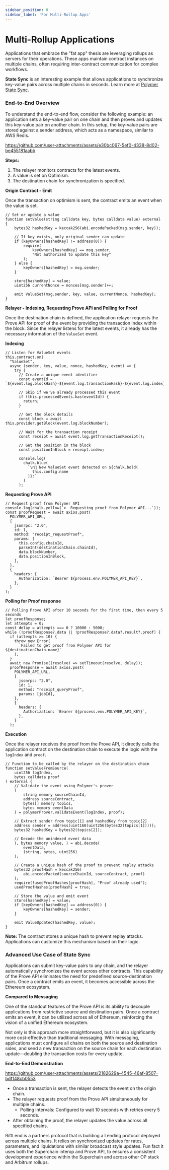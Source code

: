 ```yaml
---
sidebar_position: 0
sidebar_label: 'For Multi-Rollup Apps'
---
```



# Multi-Rollup Applications

Applications that embrace the "fat app" thesis are leveraging rollups as servers for their operations. These apps maintain contract instances on multiple chains, often requiring inter-contract communication for complex workflows.

**State Sync** is an interesting example that allows applications to synchronize key-value pairs across multiple chains in seconds. Learn more at [Polymer State Sync](https://github.com/stevenlei/polymer-state-sync).

### End-to-End Overview

To understand the end-to-end flow, consider the following example: an application sets a key-value pair on one chain and then proves and updates this key-value pair on another chain. In this setup, the key-value pairs are stored against a sender address, which acts as a namespace, similar to AWS Redis.


https://github.com/user-attachments/assets/e30bc067-5ef0-4338-8d02-be455181aabb


**Steps:**

1. The relayer monitors contracts for the latest events.
2. A value is set on Optimism.
3. The destination chain for synchronization is specified.

**Origin Contract - Emit**

Once the transaction on optimism is sent, the contract emits an event when the value is set.

```solidity
// Set or update a value
function setValue(string calldata key, bytes calldata value) external {
    bytes32 hashedKey = keccak256(abi.encodePacked(msg.sender, key));

    // If key exists, only original sender can update
    if (keyOwners[hashedKey] != address(0)) {
        require(
            keyOwners[hashedKey] == msg.sender,
            "Not authorized to update this key"
        );
    } else {
        keyOwners[hashedKey] = msg.sender;
    }

    store[hashedKey] = value;
    uint256 currentNonce = nonces[msg.sender]++;

    emit ValueSet(msg.sender, key, value, currentNonce, hashedKey);
}
```

**Relayer - Indexing, Requesting Prove API and Polling for Proof**

Once the destination chain is defined, the application relayer requests the Prove API for proof of the event by providing the transaction index within the block. Since the relayer listens for the latest events, it already has the necessary information of the `ValueSet` event.

**Indexing**

```solidity
// Listen for ValueSet events
this.contract.on(
  "ValueSet",
  async (sender, key, value, nonce, hashedKey, event) => {
    try {
      // Create a unique event identifier
      const eventId = `${event.log.blockHash}-${event.log.transactionHash}-${event.log.index}`;

      // Skip if we've already processed this event
      if (this.processedEvents.has(eventId)) {
        return;
      }

      // Get the block details
      const block = await this.provider.getBlock(event.log.blockNumber);

      // Wait for the transaction receipt
      const receipt = await event.log.getTransactionReceipt();

      // Get the position in the block
      const positionInBlock = receipt.index;

      console.log(
        chalk.blue(
          `\n🔔 New ValueSet event detected on ${chalk.bold(
            this.config.name
          )}:`
        )
      );
```

**Requesting Prove API**

```solidity
// Request proof from Polymer API
console.log(chalk.yellow(`>  Requesting proof from Polymer API...`));
const proofRequest = await axios.post(
  POLYMER_API_URL,
  {
    jsonrpc: "2.0",
    id: 1,
    method: "receipt_requestProof",
    params: [
      this.config.chainId,
      parseInt(destinationChain.chainId),
      data.blockNumber,
      data.positionInBlock,
    ],
  },
  {
    headers: {
      Authorization: `Bearer ${process.env.POLYMER_API_KEY}`,
    },
  }
);
```

**Polling for Proof response**

```solidity
// Polling Prove API after 10 seconds for the first time, then every 5 seconds
let proofResponse;
let attempts = 0;
const delay = attempts === 0 ? 10000 : 5000;
while (!proofResponse?.data || !proofResponse?.data?.result?.proof) {
  if (attempts >= 10) {
    throw new Error(
      `Failed to get proof from Polymer API for ${destinationChain.name}`
    );
  }
  await new Promise((resolve) => setTimeout(resolve, delay));
  proofResponse = await axios.post(
    POLYMER_API_URL,
    {
      jsonrpc: "2.0",
      id: 1,
      method: "receipt_queryProof",
      params: [jobId],
    },
    {
      headers: {
        Authorization: `Bearer ${process.env.POLYMER_API_KEY}`,
      },
    }
  );
```

**Execution** 

Once the relayer receives the proof from the Prove API, it directly calls the application contract on the destination chain to execute the logic with the `logIndex` and `proof`.

```solidity
// Function to be called by the relayer on the destination chain
function setValueFromSource(
    uint256 logIndex,
    bytes calldata proof
) external {
    // Validate the event using Polymer's prover
    (
        string memory sourceChainId,
        address sourceContract,
        bytes[] memory topics,
        bytes memory eventData
    ) = polymerProver.validateEvent(logIndex, proof);

    // Extract sender from topic[1] and hashedKey from topic[2]
    address sender = address(uint160(uint256(bytes32(topics[1]))));
    bytes32 hashedKey = bytes32(topics[2]);

    // Decode the unindexed event data
    (, bytes memory value, ) = abi.decode(
        eventData,
        (string, bytes, uint256)
    );

    // Create a unique hash of the proof to prevent replay attacks
    bytes32 proofHash = keccak256(
        abi.encodePacked(sourceChainId, sourceContract, proof)
    );
    require(!usedProofHashes[proofHash], "Proof already used");
    usedProofHashes[proofHash] = true;

    // Store the value and emit event
    store[hashedKey] = value;
    if (keyOwners[hashedKey] == address(0)) {
        keyOwners[hashedKey] = sender;
    }

    emit ValueUpdated(hashedKey, value);
}
```

**Note:** The contract stores a unique hash to prevent replay attacks. Applications can customize this mechanism based on their logic.

### Advanced Use Case of State Sync

Applications can submit key-value pairs to any chain, and the relayer automatically synchronizes the event across other contracts. This capability of the Prove API eliminates the need for predefined source-destination pairs. Once a contract emits an event, it becomes accessible across the Ethereum ecosystem.

**Compared to Messaging**

One of the standout features of the Prove API is its ability to decouple applications from restrictive source and destination pairs. Once a contract emits an event, it can be utilized across all of Ethereum, reinforcing the vision of a unified Ethereum ecosystem.

Not only is this approach more straightforward, but it is also significantly more cost-effective than traditional messaging. With messaging, applications must configure all chains on both the source and destination sides, and send a new transaction on the source chain for each destination update—doubling the transaction costs for every update.

**End-to-End Demonstration**


https://github.com/user-attachments/assets/2182629a-4545-46af-8507-bdf148cb0553


- Once a transaction is sent, the relayer detects the event on the origin chain.
- The relayer requests proof from the Prove API simultaneously for multiple chains.
  - Polling intervals: Configured to wait 10 seconds with retries every 5 seconds.
- After obtaining the proof, the relayer updates the value across all specified chains.

RiftLend is a partners protocol that is building a Lending protocol deployed across multiple chains. It relies on synchronized updates for rates, parameters, and liquidations with similar broadcast style updates. Fun fact it uses both the Superchain interop and Prove API, to ensures a consistent development experience within the Superchain and across other OP stack and Arbitrum rollups.
